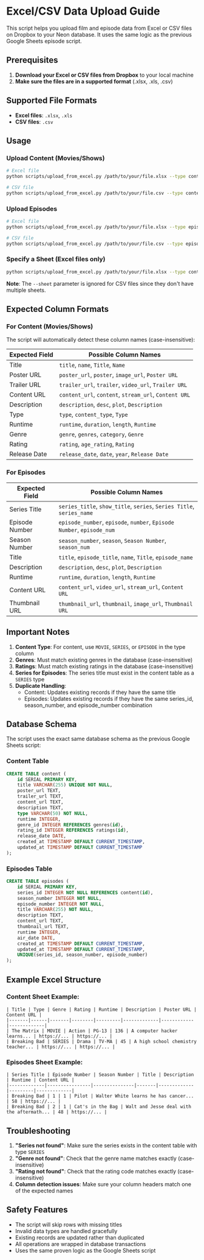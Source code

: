 # Excel/CSV Data Upload Guide

This script helps you upload film and episode data from Excel or CSV files on Dropbox to your Neon database. It uses the same logic as the previous Google Sheets episode script.

## Prerequisites

1. **Download your Excel or CSV files from Dropbox** to your local machine
2. **Make sure the files are in a supported format** (.xlsx, .xls, .csv)

## Supported File Formats

- **Excel files**: `.xlsx`, `.xls`
- **CSV files**: `.csv`

## Usage

### Upload Content (Movies/Shows)

```bash
# Excel file
python scripts/upload_from_excel.py /path/to/your/file.xlsx --type content

# CSV file
python scripts/upload_from_excel.py /path/to/your/file.csv --type content
```

### Upload Episodes

```bash
# Excel file
python scripts/upload_from_excel.py /path/to/your/file.xlsx --type episodes

# CSV file
python scripts/upload_from_excel.py /path/to/your/file.csv --type episodes
```

### Specify a Sheet (Excel files only)

```bash
python scripts/upload_from_excel.py /path/to/your/file.xlsx --type content --sheet "Sheet1"
```

**Note**: The `--sheet` parameter is ignored for CSV files since they don't have multiple sheets.

## Expected Column Formats

### For Content (Movies/Shows)

The script will automatically detect these column names (case-insensitive):

| Expected Field | Possible Column Names |
|----------------|----------------------|
| Title | `title`, `name`, `Title`, `Name` |
| Poster URL | `poster_url`, `poster`, `image_url`, `Poster URL` |
| Trailer URL | `trailer_url`, `trailer`, `video_url`, `Trailer URL` |
| Content URL | `content_url`, `content`, `stream_url`, `Content URL` |
| Description | `description`, `desc`, `plot`, `Description` |
| Type | `type`, `content_type`, `Type` |
| Runtime | `runtime`, `duration`, `length`, `Runtime` |
| Genre | `genre`, `genres`, `category`, `Genre` |
| Rating | `rating`, `age_rating`, `Rating` |
| Release Date | `release_date`, `date`, `year`, `Release Date` |

### For Episodes

| Expected Field | Possible Column Names |
|----------------|----------------------|
| Series Title | `series_title`, `show_title`, `series`, `Series Title`, `series_name` |
| Episode Number | `episode_number`, `episode`, `number`, `Episode Number`, `episode_num` |
| Season Number | `season_number`, `season`, `Season Number`, `season_num` |
| Title | `title`, `episode_title`, `name`, `Title`, `episode_name` |
| Description | `description`, `desc`, `plot`, `Description` |
| Runtime | `runtime`, `duration`, `length`, `Runtime` |
| Content URL | `content_url`, `video_url`, `stream_url`, `Content URL` |
| Thumbnail URL | `thumbnail_url`, `thumbnail`, `image_url`, `Thumbnail URL` |

## Important Notes

1. **Content Type**: For content, use `MOVIE`, `SERIES`, or `EPISODE` in the type column
2. **Genres**: Must match existing genres in the database (case-insensitive)
3. **Ratings**: Must match existing ratings in the database (case-insensitive)
4. **Series for Episodes**: The series title must exist in the content table as a `SERIES` type
5. **Duplicate Handling**: 
   - Content: Updates existing records if they have the same title
   - Episodes: Updates existing records if they have the same series_id, season_number, and episode_number combination

## Database Schema

The script uses the exact same database schema as the previous Google Sheets script:

### Content Table
```sql
CREATE TABLE content (
    id SERIAL PRIMARY KEY,
    title VARCHAR(255) UNIQUE NOT NULL,
    poster_url TEXT,
    trailer_url TEXT,
    content_url TEXT,
    description TEXT,
    type VARCHAR(50) NOT NULL,
    runtime INTEGER,
    genre_id INTEGER REFERENCES genres(id),
    rating_id INTEGER REFERENCES ratings(id),
    release_date DATE,
    created_at TIMESTAMP DEFAULT CURRENT_TIMESTAMP,
    updated_at TIMESTAMP DEFAULT CURRENT_TIMESTAMP
);
```

### Episodes Table
```sql
CREATE TABLE episodes (
    id SERIAL PRIMARY KEY,
    series_id INTEGER NOT NULL REFERENCES content(id),
    season_number INTEGER NOT NULL,
    episode_number INTEGER NOT NULL,
    title VARCHAR(255) NOT NULL,
    description TEXT,
    content_url TEXT,
    thumbnail_url TEXT,
    runtime INTEGER,
    air_date DATE,
    created_at TIMESTAMP DEFAULT CURRENT_TIMESTAMP,
    updated_at TIMESTAMP DEFAULT CURRENT_TIMESTAMP,
    UNIQUE(series_id, season_number, episode_number)
);
```

## Example Excel Structure

### Content Sheet Example:
```
| Title | Type | Genre | Rating | Runtime | Description | Poster URL | Content URL |
|-------|------|-------|--------|---------|-------------|------------|-------------|
| The Matrix | MOVIE | Action | PG-13 | 136 | A computer hacker learns... | https://... | https://... |
| Breaking Bad | SERIES | Drama | TV-MA | 45 | A high school chemistry teacher... | https://... | https://... |
```

### Episodes Sheet Example:
```
| Series Title | Episode Number | Season Number | Title | Description | Runtime | Content URL |
|-------------|----------------|---------------|-------|-------------|---------|-------------|
| Breaking Bad | 1 | 1 | Pilot | Walter White learns he has cancer... | 58 | https://... |
| Breaking Bad | 2 | 1 | Cat's in the Bag | Walt and Jesse deal with the aftermath... | 48 | https://... |
```

## Troubleshooting

1. **"Series not found"**: Make sure the series exists in the content table with type `SERIES`
2. **"Genre not found"**: Check that the genre name matches exactly (case-insensitive)
3. **"Rating not found"**: Check that the rating code matches exactly (case-insensitive)
4. **Column detection issues**: Make sure your column headers match one of the expected names

## Safety Features

- The script will skip rows with missing titles
- Invalid data types are handled gracefully
- Existing records are updated rather than duplicated
- All operations are wrapped in database transactions
- Uses the same proven logic as the Google Sheets script 